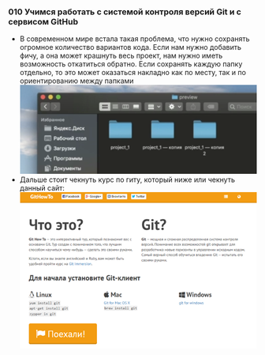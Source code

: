 ### **010 Учимся работать с системой контроля версий Git и с сервисом GitHub**

- В современном мире встала такая проблема, что нужно сохранять огромное количество вариантов кода. Если нам нужно добавить фичу, а она может крашнуть весь проект, нам нужно иметь возможность откатиться обратно. Если сохранять каждую папку отдельно, то это может оказаться накладно как по месту, так и по ориентированию между папками
![](_png/Pasted%20image%2020220908194616.png)
- Дальше стоит чекнуть курс по гиту, который ниже или чекнуть данный сайт:
![](_png/Pasted%20image%2020220908194622.png)